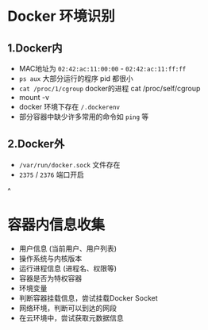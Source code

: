 # Docker 环境识别
## 1.Docker内
* MAC地址为 `02:42:ac:11:00:00` - `02:42:ac:11:ff:ff`
* `ps aux` 大部分运行的程序 pid 都很小
* `cat /proc/1/cgroup` docker的进程 cat /proc/self/cgroup
* mount -v
* docker 环境下存在 `/.dockerenv`
* 部分容器中缺少许多常用的命令如 `ping` 等

## 2.Docker外
* `/var/run/docker.sock` 文件存在
* `2375` / `2376` 端口开启

^
#  容器内信息收集
* 用户信息 (当前用户、用户列表)
* 操作系统与内核版本
* 运行进程信息 (进程名、权限等)
* 容器是否为特权容器
* 环境变量
* 判断容器挂载信息，尝试挂载Docker Socket
* 网络环境，判断可以到达的网段
* 在云环境中，尝试获取元数据信息

